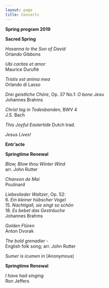 ```yaml
---
layout: page
title: Concerts
---
```


**Spring program 2019**

  **Sacred Spring**

_Hosanna to the Son of David_<br>
Orlando Gibbons

_Ubi caritas et amor_<br>
Maurice Duruflé

_Tristis est anima mea_<br>
Orlando di Lasso

_Drei geistliche Chöre_, Op. 37 No.1: _O bone Jesu_<br>
Johannes Brahms

_Christ lag in Todesbanden_, BWV 4<br>
J.S. Bach

_This Joyful Eastertide_ Dutch trad.<br>

_Jesus Lives!_


**Entr’acte**


 **Springtime Renewal**


_Blow, Blow thou Winter Wind_<br>
arr. John Rutter

_Chanson de Mai_<br>
Poulinard

_Liebeslieder Waltzer_, Op. 52:<br>
6. _Ein kleiner hübscher Vogel_<br>
15. _Nachtigall, sie singt so schön_<br>
18. _Es bebet das Gesträuche_<br>
Johannes Brahms

_Golden Flüren_<br>
Anton Dvorak

_The bold grenadier_ -<br>
English folk song; arr. John Rutter

_Sumer is icumen in_ (Anonymous)

**Springtime Renewal**

_I have had singing_<br>
Ron Jeffers
